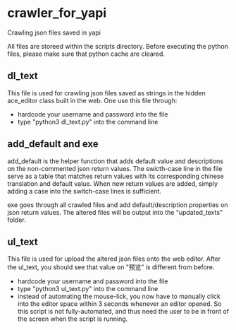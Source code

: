 # crawler_for_yapi
Crawling json files saved in yapi

All files are storeed within the scripts directory.
Before executing the python files, please make sure that python cache are cleared.

dl_text
-
  This file is used for crawling json files saved as strings in the hidden ace_editor class built in the web.
  One use this file through:
  - hardcode your username and password into the file
  - type "python3 dl_text.py" into the command line

add_default and exe
-
add_default is the helper function that adds default value and descriptions on the non-commented json return values.
The swicth-case line in the file serve as a table that matches return values with its corresponding chinese translation and default value.
When new return values are added, simply adding a case into the switch-case lines is sufficient.

exe goes through all crawled files and add default/description properties on json return values.
The altered files will be output into the "updated_texts" folder.

ul_text
-
  This file is used for upload the altered json files onto the web editor. After the ul_text, you should see that value on "预览" is different from before.
  - hardcode your username and password into the file
  - type "python3 ul_text.py" into the command line
  - instead of automating the mouse-lick, you now have to manually click into the editor space within 3 seconds whenever an editor opened. So this script is not fully-automated, and thus need the user to be in front of the screen when the script is running.

